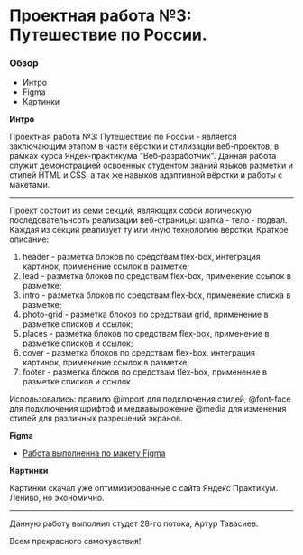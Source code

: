 # Проектная работа №3: Путешествие по России.


### Обзор
* Интро
* Figma
* Картинки

**Интро**

Проектная работа №3: Путешествие по России - является заключающим этапом в части вёрстки и стилизации веб-проектов, в рамках курса Яндек-практикума "Веб-разработчик". Данная работа служит демонстрацией освоенных студентом знаний языков разметки и стилей HTML и CSS, а так же навыков адаптивной вёрстки и работы с макетами. 
* * * * *
Проект состоит из семи секций, являющих собой логическую последовательнсоть реализации веб-страницы: шапка - тело - подвал.
Каждая из секций реализует ту или иную технологию вёрстки. Краткое описание:

1. header - разметка блоков по средствам flex-box, интеграция картинок, применение ссылок в разметке;
2. lead - разметка блоков по средствам flex-box, применение ссылок в разметке;
3. intro - разметка блоков по средствам flex-box, применение списка в разметке;
4. photo-grid - разметка блоков по средствам grid, применение в разметке списков и ссылок;
5. places - разметка блоков по средствам flex-box, применение в разметке списков и ссылок;
6. cover - разметка блоков по средствам flex-box, интеграция картинок, применение ссылок в разметке;
7. footer - разметка блоков по средствам flex-box, применение в разметке списков и ссылок.

Использовались: правило @import для подключения стилей, @font-face для подключения шрифтоф и медиавырожение @media для изменения стилей для различных разрешений экранов. 

**Figma**

* [Работа выполненна по макету Figma](https://www.figma.com/file/5S2WSbEFL6awjVWJ0NWL8Q/Sprint-3_-Russia-_-desktop-mobile?node-id=28503%3A0)

**Картинки**

Картинки скачал уже оптимизированные с сайта Яндекс Практикум. Лениво, но экономично.
* * * * * 

Данную работу выполнил студет 28-го потока, Артур Тавасиев.

Всем прекрасного самочувствия!


